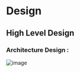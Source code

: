 # Design
## High Level Design
### Architecture Design :
![image](https://user-images.githubusercontent.com/80737226/114980233-c8c5cd00-9ea9-11eb-8db1-5bdf46faec1e.png)
